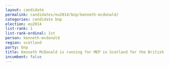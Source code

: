 ```yaml
---
layout: candidate
permalink: candidates/eu2014/bnp/kenneth-mcdonald/
categories: candidate bnp
election: eu2014
list-rank: 1
list-rank-ordinal: 1st
person: kenneth-mcdonald
region: scotland
party: bnp
title: Kenneth McDonald is running for MEP in Scotland for the British National Party
incumbent: false
---
```

